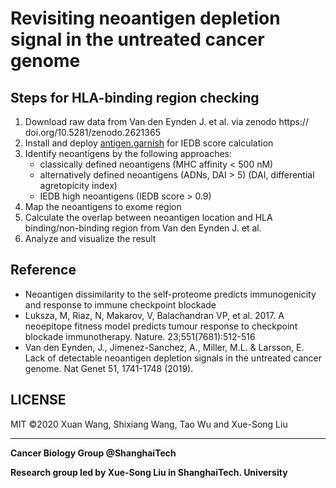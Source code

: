 # Revisiting neoantigen depletion signal in the untreated cancer genome


## Steps for HLA-binding region checking

1. Download raw data from Van den Eynden J. et al. via zenodo https:// doi.org/10.5281/zenodo.2621365
1. Install and deploy [antigen.garnish](https://github.com/immune-health/antigen.garnish) for IEDB score calculation
1. Identify neoantigens by the following approaches:
    - classically defined neoantigens (MHC affinity < 500 nM)
    - alternatively defined neoantigens (ADNs, DAI > 5) (DAI, differential agretopicity index)
    - IEDB high neoantigens (IEDB score > 0.9)
1. Map the neoantigens to exome region
1. Calculate the overlap between neoantigen location and HLA binding/non-binding region from Van den Eynden J. et al.
1. Analyze and visualize the result


## Reference 

- Neoantigen dissimilarity to the self-proteome predicts immunogenicity and response to immune checkpoint blockade
- Luksza, M, Riaz, N, Makarov, V, Balachandran VP, et al. 2017. A neoepitope fitness model predicts tumour response to checkpoint blockade immunotherapy. Nature. 23;551(7681):512-516
- Van den Eynden, J., Jimenez-Sanchez, A., Miller, M.L. & Larsson, E. Lack of detectable neoantigen depletion signals in the untreated cancer genome. Nat Genet 51, 1741-1748 (2019).

## LICENSE

MIT &copy;2020 Xuan Wang, Shixiang Wang, Tao Wu and Xue-Song Liu

***

**Cancer Biology Group @ShanghaiTech**

**Research group led by Xue-Song Liu in ShanghaiTech. University**